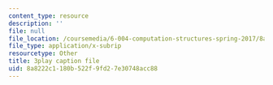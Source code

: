 ```yaml
---
content_type: resource
description: ''
file: null
file_location: /coursemedia/6-004-computation-structures-spring-2017/8a8222c1180b522f9fd27e30748acc88_r6Tk1-jZxzg.vtt
file_type: application/x-subrip
resourcetype: Other
title: 3play caption file
uid: 8a8222c1-180b-522f-9fd2-7e30748acc88
---
```

